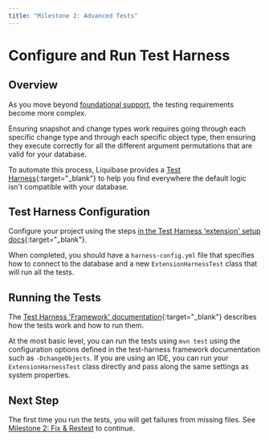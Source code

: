 ```yaml
---
title: "Milestone 2: Advanced Tests"
---
```


# Configure and Run Test Harness

## Overview

As you move beyond [foundational support](milestone1-step1.md), the testing requirements become more complex.

Ensuring snapshot and change types work requires going through each specific change type and through each specific object type, then ensuring they execute correctly for all the different argument permutations that are valid for your database.

To automate this process, Liquibase provides a [Test Harness](https://github.com/liquibase/liquibase-test-harness){:target="_blank"} to help you find everywhere the default logic isn't compatible with your database.

## Test Harness Configuration

Configure your project using the steps [in the Test Harness 'extension' setup docs](https://github.com/liquibase/liquibase-test-harness/blob/main/README.extensions.md){:target="_blank"}. 

When completed, you should have a `harness-config.yml` file that specifies how to connect to the database and a new `ExtensionHarnessTest` class that will run all the tests.

## Running the Tests

The [Test Harness 'Framework' documentation](https://github.com/liquibase/liquibase-test-harness#framework){:target="_blank"} describes how the tests work and how to run them.

At the most basic level, you can run the tests using `mvn test` using the configuration options defined in the test-harness framework documentation such as `-DchangeObjects`. 
If you are using an IDE, you can run your `ExtensionHarnessTest` class directly and pass along the same settings as system properties.

## Next Step

The first time you run the tests, you will get failures from missing files. See [Milestone 2: Fix & Restest](milestone2-step2.md) to continue.